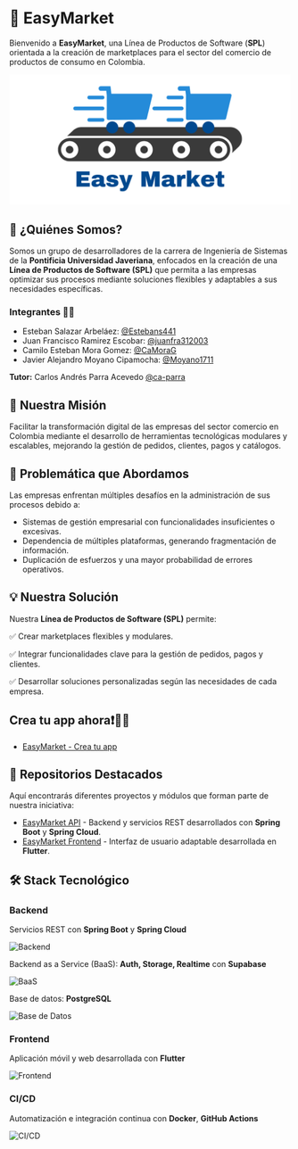 # 🚀 EasyMarket

Bienvenido a **EasyMarket**, una Línea de Productos de Software (**SPL**) orientada a la creación de marketplaces para el sector del comercio de productos de consumo en Colombia.

![Logo](https://github.com/Easy-Market-SPL/.github/blob/main/Banner.png?raw=true)

## 📌 ¿Quiénes Somos?
Somos un grupo de desarrolladores de la carrera de Ingeniería de Sistemas de la **Pontificia Universidad Javeriana**, enfocados en la creación de una **Línea de Productos de Software (SPL)** que permita a las empresas optimizar sus procesos mediante soluciones flexibles y adaptables a sus necesidades específicas.

### Integrantes 👨‍💻
* Esteban Salazar Arbeláez: [@Estebans441](https://www.github.com/Estebans441)
* Juan Francisco Ramirez Escobar: [@juanfra312003](https://www.github.com/juanfra312003)
* Camilo Esteban Mora Gomez: [@CaMoraG](https://www.github.com/CaMoraG)
* Javier Alejandro Moyano Cipamocha: [@Moyano1711](https://www.github.com/Moyano1711)

**Tutor:** Carlos Andrés Parra Acevedo [@ca-parra](https://github.com/ca-parra)

## 🎯 Nuestra Misión
Facilitar la transformación digital de las empresas del sector comercio en Colombia mediante el desarrollo de herramientas tecnológicas modulares y escalables, mejorando la gestión de pedidos, clientes, pagos y catálogos.

## 🏢 Problemática que Abordamos
Las empresas enfrentan múltiples desafíos en la administración de sus procesos debido a:
- Sistemas de gestión empresarial con funcionalidades insuficientes o excesivas.
- Dependencia de múltiples plataformas, generando fragmentación de información.
- Duplicación de esfuerzos y una mayor probabilidad de errores operativos.

## 💡 Nuestra Solución
Nuestra **Línea de Productos de Software (SPL)** permite:

✅ Crear marketplaces flexibles y modulares.

✅ Integrar funcionalidades clave para la gestión de pedidos, pagos y clientes.

✅ Desarrollar soluciones personalizadas según las necesidades de cada empresa.

## Crea tu app ahora❗😶‍🌫️
- [EasyMarket - Crea tu app](https://spl-derivator.vercel.app/)

## 📂 Repositorios Destacados
Aquí encontrarás diferentes proyectos y módulos que forman parte de nuestra iniciativa:
- [EasyMarket API](https://github.com/Easy-Market-SPL/dev-infrastructure) - Backend y servicios REST desarrollados con **Spring Boot** y **Spring Cloud**.
- [EasyMarket Frontend](https://github.com/Easy-Market-SPL/spl-front) - Interfaz de usuario adaptable desarrollada en **Flutter**.

## 🛠️ Stack Tecnológico

### Backend
Servicios REST con **Spring Boot** y **Spring Cloud**

![Backend](https://skillicons.dev/icons?i=spring,maven)

Backend as a Service (BaaS): **Auth, Storage, Realtime** con **Supabase**

![BaaS](https://skillicons.dev/icons?i=supabase)

Base de datos: **PostgreSQL**

![Base de Datos](https://skillicons.dev/icons?i=postgresql)

### Frontend

Aplicación móvil y web desarrollada con **Flutter**

![Frontend](https://skillicons.dev/icons?i=flutter)

### CI/CD

Automatización e integración continua con **Docker**, **GitHub Actions**

![CI/CD](https://skillicons.dev/icons?i=docker,github,githubactions)
